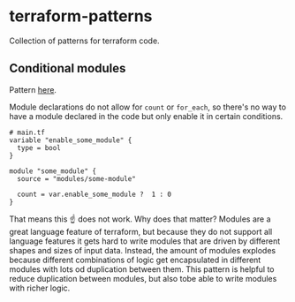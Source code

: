 # terraform-patterns
Collection of patterns for terraform code.

## Conditional modules

Pattern [here](./pattern-conditional-module/README.md).

Module declarations do not allow for `count` or `for_each`, so there's no way to have a module declared in the code but only enable it in certain conditions.
```hcl-terraform
# main.tf
variable "enable_some_module" {
  type = bool
}

module "some_module" {
  source = "modules/some-module"
  
  count = var.enable_some_module ?  1 : 0
}
```
That means this ☝️ does not work.
Why does that matter? Modules are a great language feature of terraform, but because they do not support all language features it gets hard to write modules that are driven by different shapes and sizes of input data.
Instead, the amount of modules explodes because different combinations of logic get encapsulated in different modules with lots od duplication between them.
This pattern is helpful to reduce duplication between modules, but also tobe able to write modules with richer logic.


